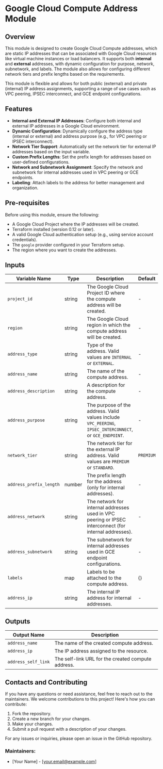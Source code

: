 # Google Cloud Compute Address Module

## Overview

This module is designed to create Google Cloud Compute addresses, which are static IP addresses that can be associated with Google Cloud resources like virtual machine instances or load balancers. It supports both **internal** and **external** addresses, with dynamic configuration for purpose, network, subnetwork, and labels. The module also allows for configuring different network tiers and prefix lengths based on the requirements.

This module is flexible and allows for both public (external) and private (internal) IP address assignments, supporting a range of use cases such as VPC peering, IPSEC interconnect, and GCE endpoint configurations.

## Features

- **Internal and External IP Addresses**: Configure both internal and external IP addresses in a Google Cloud environment.
- **Dynamic Configuration**: Dynamically configure the address type (internal or external) and address purpose (e.g., for VPC peering or IPSEC interconnect).
- **Network Tier Support**: Automatically set the network tier for external IP addresses based on the input variable.
- **Custom Prefix Lengths**: Set the prefix length for addresses based on user-defined configurations.
- **Network and Subnetwork Assignment**: Specify the network and subnetwork for internal addresses used in VPC peering or GCE endpoints.
- **Labeling**: Attach labels to the address for better management and organization.

## Pre-requisites

Before using this module, ensure the following:

- A Google Cloud Project where the IP addresses will be created.
- Terraform installed (version 0.12 or later).
- A valid Google Cloud authentication setup (e.g., using service account credentials).
- The `google` provider configured in your Terraform setup.
- The region where you want to create the addresses.

## Inputs

| Variable Name            | Type     | Description                                                                                                | Default  |
|--------------------------|----------|----------------------------------------------------------------------------------------------------------  |--------- |
| `project_id`              | string   | The Google Cloud Project ID where the compute address will be created.                                    | -        |
| `region`                  | string   | The Google Cloud region in which the compute address will be created.                                     | -        |
| `address_type`            | string   | Type of the address. Valid values are `INTERNAL` or `EXTERNAL`.                                           | -        |
| `address_name`            | string   | The name of the compute address.                                                                          | -        |
| `address_description`     | string   | A description for the compute address.                                                                    | -        |
| `address_purpose`         | string   | The purpose of the address. Valid values include `VPC_PEERING`, `IPSEC_INTERCONNECT`, or `GCE_ENDPOINT`.  | -        |
| `network_tier`            | string   | The network tier for the external IP address. Valid values are `PREMIUM` or `STANDARD`.                   | `PREMIUM`|
| `address_prefix_length`   | number   | The prefix length for the address (only for internal addresses).                                          | -        |
| `address_network`         | string   | The network for internal addresses used in VPC peering or IPSEC interconnect (for internal addresses).    | -        |
| `address_subnetwork`      | string   | The subnetwork for internal addresses used in GCE endpoint configurations.                                | -        |
| `labels`                  | map      | Labels to be attached to the compute address.                                                             | {}       |
| `address_ip`              | string   | The internal IP address for internal addresses.                                                           | -        |

## Outputs

| Output Name           | Description                                                      |
|-----------------------|------------------------------------------------------------------|
| `address_name`        | The name of the created compute address.                         |
| `address_ip`          | The IP address assigned to the resource.                         |
| `address_self_link`   | The self-link URL for the created compute address.               |

## Contacts and Contributing

If you have any questions or need assistance, feel free to reach out to the maintainers. We welcome contributions to this project! Here's how you can contribute:

1. Fork the repository.
2. Create a new branch for your changes.
3. Make your changes.
4. Submit a pull request with a description of your changes.

For any issues or inquiries, please open an issue in the GitHub repository.

### Maintainers:

- [Your Name] - [your.email@example.com]

